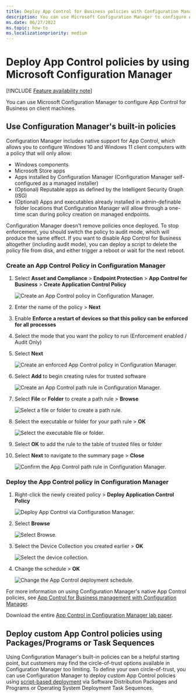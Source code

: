```yaml
---
title: Deploy App Control for Business policies with Configuration Manager
description: You can use Microsoft Configuration Manager to configure App Control for Business. Learn how with this step-by-step guide.
ms.date: 06/27/2022
ms.topic: how-to
ms.localizationpriority: medium
---
```


# Deploy App Control policies by using Microsoft Configuration Manager

[!INCLUDE [Feature availability note](../includes/feature-availability-note.md)]

You can use Microsoft Configuration Manager to configure App Control for Business on client machines.

## Use Configuration Manager's built-in policies

Configuration Manager includes native support for App Control, which allows you to configure Windows 10 and Windows 11 client computers with a policy that will only allow:

- Windows components
- Microsoft Store apps
- Apps installed by Configuration Manager (Configuration Manager self-configured as a managed installer)
- (Optional) Reputable apps as defined by the Intelligent Security Graph (ISG)
- (Optional) Apps and executables already installed in admin-definable folder locations that Configuration Manager will allow through a one-time scan during policy creation on managed endpoints.

Configuration Manager doesn't remove policies once deployed. To stop enforcement, you should switch the policy to audit mode, which will produce the same effect. If you want to disable App Control for Business altogether (including audit mode), you can deploy a script to delete the policy file from disk, and either trigger a reboot or wait for the next reboot.

### Create an App Control Policy in Configuration Manager

1. Select **Asset and Compliance** > **Endpoint Protection** > **App Control for Business** > **Create Application Control Policy**

    ![Create an App Control policy in Configuration Manager.](../images/memcm/memcm-create-appcontrol-policy.jpg)

2. Enter the name of the policy > **Next**
3. Enable **Enforce a restart of devices so that this policy can be enforced for all processes**
4. Select the mode that you want the policy to run (Enforcement enabled / Audit Only)
5. Select **Next**

    ![Create an enforced App Control policy in Configuration Manager.](../images/memcm/memcm-create-appcontrol-policy-2.jpg)

6. Select **Add** to begin creating rules for trusted software

    ![Create an App Control path rule in Configuration Manager.](../images/memcm/memcm-create-appcontrol-rule.jpg)

7. Select **File** or **Folder** to create a path rule > **Browse**

    ![Select a file or folder to create a path rule.](../images/memcm/memcm-create-appcontrol-rule-2.jpg)

8. Select the executable or folder for your path rule > **OK**

    ![Select the executable file or folder.](../images/memcm/memcm-create-appcontrol-rule-3.jpg)

9. Select **OK** to add the rule to the table of trusted files or folder
10. Select **Next** to navigate to the summary page > **Close**

    ![Confirm the App Control path rule in Configuration Manager.](../images/memcm/memcm-confirm-appcontrol-rule.jpg)

### Deploy the App Control policy in Configuration Manager

1. Right-click the newly created policy > **Deploy Application Control Policy**

    ![Deploy App Control via Configuration Manager.](../images/memcm/memcm-deploy-appcontrol.jpg)

2. Select **Browse**

    ![Select Browse.](../images/memcm/memcm-deploy-appcontrol-2.jpg)

3. Select the Device Collection you created earlier > **OK**

    ![Select the device collection.](../images/memcm/memcm-deploy-appcontrol-3.jpg)

4. Change the schedule > **OK**

    ![Change the App Control deployment schedule.](../images/memcm/memcm-deploy-appcontrol-4.jpg)

For more information on using Configuration Manager's native App Control policies, see [App Control for Business management with Configuration Manager](/mem/configmgr/protect/deploy-use/use-device-guard-with-configuration-manager).

Download the entire [App Control in Configuration Manager lab paper](https://download.microsoft.com/download/c/f/d/cfd6227c-8ec4-442d-8c50-825550d412f6/WDAC-Deploy-WDAC-using-MEMCM.pdf).

## Deploy custom App Control policies using Packages/Programs or Task Sequences

Using Configuration Manager's built-in policies can be a helpful starting point, but customers may find the circle-of-trust options available in Configuration Manager too limiting. To define your own circle-of-trust, you can use Configuration Manager to deploy custom App Control policies using [script-based deployment](deploy-appcontrol-policies-with-script.md) via Software Distribution Packages and Programs or Operating System Deployment Task Sequences.
